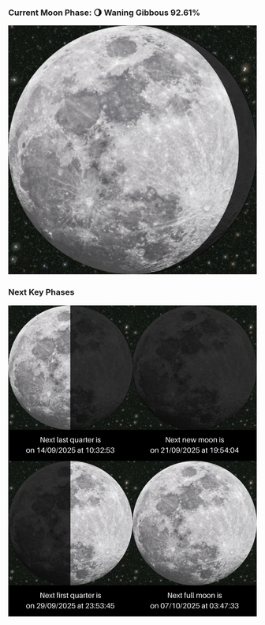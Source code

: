 ### Current Moon Phase: 🌖 Waning Gibbous 92.61%
![Moon Phase](moonphase.png)
### Next Key Phases
![Gallery](gallery.png)